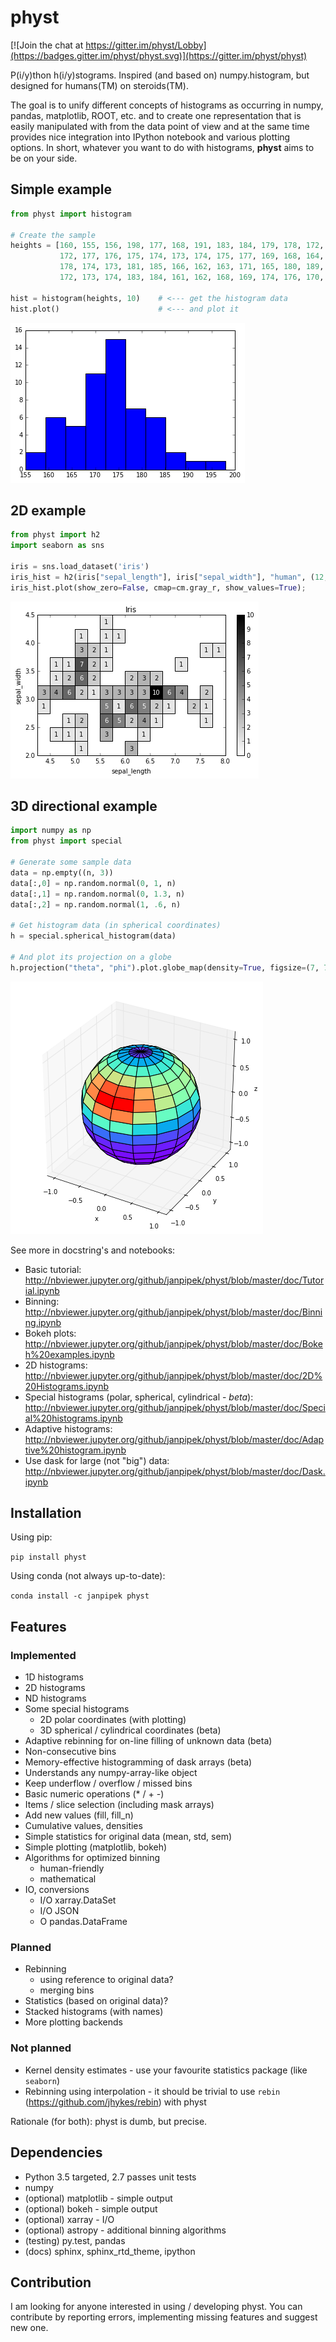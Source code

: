 # physt

[![Join the chat at https://gitter.im/physt/Lobby](https://badges.gitter.im/physt/physt.svg)](https://gitter.im/physt/physt)

P(i/y)thon h(i/y)stograms. Inspired (and based on) numpy.histogram, but designed for humans(TM) on steroids(TM).

The goal is to unify different concepts of histograms as occurring in numpy, pandas, matplotlib, ROOT, etc.
and to create one representation that is easily manipulated with from the data point of view and at the same time provides
nice integration into IPython notebook and various plotting options. In short, whatever you want to do with histograms,
**physt** aims to be on your side.

## Simple example

```python
from physt import histogram

# Create the sample
heights = [160, 155, 156, 198, 177, 168, 191, 183, 184, 179, 178, 172, 173, 175,
           172, 177, 176, 175, 174, 173, 174, 175, 177, 169, 168, 164, 175, 188,
           178, 174, 173, 181, 185, 166, 162, 163, 171, 165, 180, 189, 166, 163,
           172, 173, 174, 183, 184, 161, 162, 168, 169, 174, 176, 170, 169, 165]

hist = histogram(heights, 10)    # <--- get the histogram data
hist.plot()                      # <--- and plot it
```

![Heights plot](doc/heights.png)

## 2D example

```python
from physt import h2
import seaborn as sns

iris = sns.load_dataset('iris')
iris_hist = h2(iris["sepal_length"], iris["sepal_width"], "human", (12, 7), name="Iris")
iris_hist.plot(show_zero=False, cmap=cm.gray_r, show_values=True);
```

![Iris 2D plot](doc/iris-2d.png)

## 3D directional example

```python
import numpy as np
from physt import special

# Generate some sample data 
data = np.empty((n, 3))
data[:,0] = np.random.normal(0, 1, n)
data[:,1] = np.random.normal(0, 1.3, n)
data[:,2] = np.random.normal(1, .6, n)

# Get histogram data (in spherical coordinates)
h = special.spherical_histogram(data)                 

# And plot its projection on a globe
h.projection("theta", "phi").plot.globe_map(density=True, figsize=(7, 7), cmap="rainbow")   
```

![Directional 3D plot](doc/globe.png)

See more in docstring's and notebooks:

- Basic tutorial: <http://nbviewer.jupyter.org/github/janpipek/physt/blob/master/doc/Tutorial.ipynb>
- Binning: <http://nbviewer.jupyter.org/github/janpipek/physt/blob/master/doc/Binning.ipynb>
- Bokeh plots: <http://nbviewer.jupyter.org/github/janpipek/physt/blob/master/doc/Bokeh%20examples.ipynb>
- 2D histograms: <http://nbviewer.jupyter.org/github/janpipek/physt/blob/master/doc/2D%20Histograms.ipynb>
- Special histograms (polar, spherical, cylindrical - *beta*): <http://nbviewer.jupyter.org/github/janpipek/physt/blob/master/doc/Special%20histograms.ipynb>
- Adaptive histograms: <http://nbviewer.jupyter.org/github/janpipek/physt/blob/master/doc/Adaptive%20histogram.ipynb>
- Use dask for large (not "big") data: <http://nbviewer.jupyter.org/github/janpipek/physt/blob/master/doc/Dask.ipynb>

## Installation

Using pip:

`pip install physt`

Using conda (not always up-to-date):

`conda install -c janpipek physt`

## Features

### Implemented

* 1D histograms
* 2D histograms
* ND histograms
* Some special histograms
  - 2D polar coordinates (with plotting)
  - 3D spherical / cylindrical coordinates (beta)
* Adaptive rebinning for on-line filling of unknown data (beta)
* Non-consecutive bins
* Memory-effective histogramming of dask arrays (beta)
* Understands any numpy-array-like object
* Keep underflow / overflow / missed bins
* Basic numeric operations (* / + -)
* Items / slice selection (including mask arrays)
* Add new values (fill, fill_n)
* Cumulative values, densities
* Simple statistics for original data (mean, std, sem)
* Simple plotting (matplotlib, bokeh)
* Algorithms for optimized binning
  - human-friendly
  - mathematical
* IO, conversions
  - I/O xarray.DataSet
  - I/O JSON
  - O pandas.DataFrame

### Planned
* Rebinning
  - using reference to original data?
  - merging bins
* Statistics (based on original data)?
* Stacked histograms (with names)
* More plotting backends

### Not planned
* Kernel density estimates - use your favourite statistics package (like `seaborn`)
* Rebinning using interpolation - it should be trivial to use `rebin` (<https://github.com/jhykes/rebin>) with physt

Rationale (for both): physt is dumb, but precise.

## Dependencies

- Python 3.5 targeted, 2.7 passes unit tests
- numpy
- (optional) matplotlib - simple output
- (optional) bokeh - simple output
- (optional) xarray - I/O
- (optional) astropy - additional binning algorithms
- (testing) py.test, pandas
- (docs) sphinx, sphinx_rtd_theme, ipython

## Contribution

I am looking for anyone interested in using / developing physt. You can contribute by reporting errors, implementing missing features and suggest new one.
